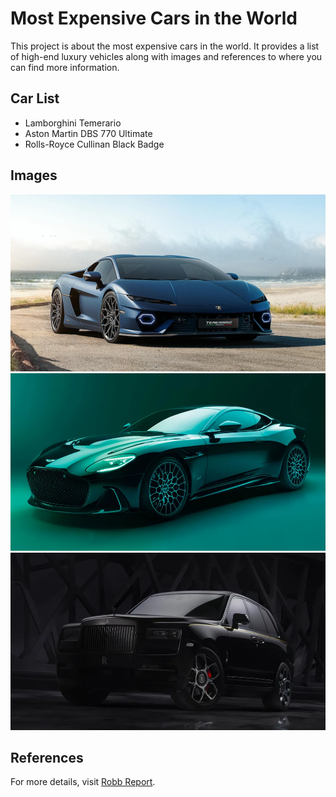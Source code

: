 
# Most Expensive Cars in the World
This project is about the most expensive cars in the world. It provides a list of high-end luxury vehicles along with images and references to where you can find more information.

## Car List
- Lamborghini Temerario
- Aston Martin DBS 770 Ultimate
- Rolls-Royce Cullinan Black Badge

## Images
![temerario01](temerario01.webp)
![RR_Aston_Martin_DBS_770_Ultimate](RR_Aston_Martin_DBS_770_Ultimate.webp)
![Rolls-Royce Cullinan Black Badge](RR_50_Most_Expensive_Cars_You_Can_Buy_Right_Now_Rolls_Royce_Cullinan_Black_Badge.webp)


## References
For more details, visit [Robb Report](https://robbreport.com/motors/cars/lists/most-expensive-cars-1234885095/rolls-royce-cullinan-black-badge-425000/).
